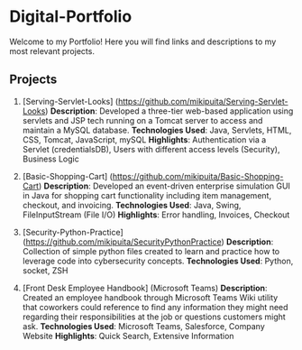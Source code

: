 # Digital-Portfolio

Welcome to my Portfolio! Here you will find links and descriptions to my most relevant projects.

## Projects

1. [Serving-Servlet-Looks] (https://github.com/mikipuita/Serving-Servlet-Looks)
   **Description**: Developed a three-tier web-based application using servlets and JSP tech running on a Tomcat server to access and maintain a MySQL database. 
   **Technologies Used**: Java, Servlets, HTML, CSS, Tomcat, JavaScript, mySQL
   **Highlights**: Authentication via a Servlet (credentialsDB), Users with different access levels (Security), Business Logic

3. [Basic-Shopping-Cart] (https://github.com/mikipuita/Basic-Shopping-Cart)
   **Description**: Developed an event-driven enterprise simulation GUI in Java for shopping cart functionality including item management, checkout, and invoicing.
   **Technologies Used**: Java, Swing, FileInputStream (File I/O)
   **Highlights**: Error handling, Invoices, Checkout
   

4. [Security-Python-Practice] (https://github.com/mikipuita/SecurityPythonPractice)
   **Description**: Collection of simple python files created to learn and practice how to leverage code into cybersecurity concepts.
   **Technologies Used**: Python, socket, ZSH


5. [Front Desk Employee Handbook] (Microsoft Teams)
   **Description**: Created an employee handbook through Microsoft Teams Wiki utility that coworkers could reference to find any information they might need regarding their responsibilities at the job or questions customers might ask. 
   **Technologies Used**: Microsoft Teams, Salesforce, Company Website
   **Highlights**: Quick Search, Extensive Information
